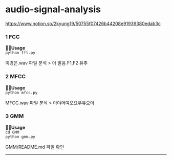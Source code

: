 # audio-signal-analysis

https://www.notion.so/2kyung19/50755f07426b44208e91939380edab3c

### 1 FCC
<b>🏃‍♀️Usage</b>  
<code>python fft.py</code>

이경은.wav 파일 분석 > 아 발음 F1,F2 유추

### 2 MFCC
<b>🏃‍♀️Usage</b>  
<code>python mfcc.py</code>

MFCC.wav 파일 분석 > 아야어여오요우유으이

### 3 GMM
<b>🏃‍♀️Usage</b>  
<code>cd GMM</code>  
<code>python gmm.py</code>

GMM/README.md 파일 확인

---
